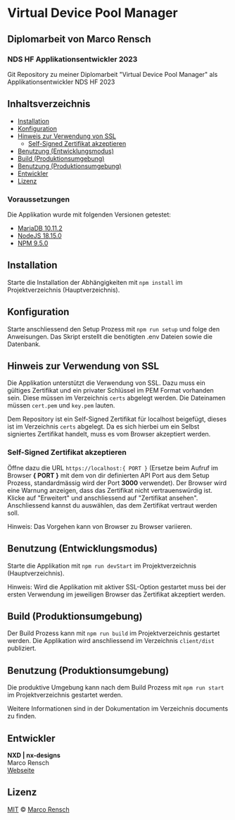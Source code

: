 # Virtual Device Pool Manager

## Diplomarbeit von Marco Rensch

### NDS HF Applikationsentwickler 2023

Git Repository zu meiner Diplomarbeit "Virtual Device Pool Manager" als Applikationsentwickler NDS HF 2023

## Inhaltsverzeichnis
- [Installation](#installation)
- [Konfiguration](#konfiguration)
- [Hinweis zur Verwendung von SSL](#hinweis-zur-verwendung-von-ssl)
  - [Self-Signed Zertifikat akzeptieren](#self-signed-zertifikat-akzeptieren)
- [Benutzung (Entwicklungsmodus)](#benutzung-entwicklungsmodus)
- [Build (Produktionsumgebung)](#build-produktionsumgebung)
- [Benutzung (Produktionsumgebung)](#benutzung-produktionsumgebung)
- [Entwickler](#entwickler)
- [Lizenz](#lizenz)

### Voraussetzungen

Die Applikation wurde mit folgenden Versionen getestet:

- [MariaDB 10.11.2](https://mariadb.org/)
- [NodeJS 18.15.0](https://nodejs.org/en/)
- [NPM 9.5.0](https://www.npmjs.com/)

## Installation

Starte die Installation der Abhängigkeiten mit `npm install` im Projektverzeichnis (Hauptverzeichnis).

## Konfiguration

Starte anschliessend den Setup Prozess mit `npm run setup` und folge den Anweisungen. Das Skript erstellt die benötigten
.env Dateien sowie die Datenbank.

## Hinweis zur Verwendung von SSL

Die Applikation unterstützt die Verwendung von SSL. Dazu muss ein gültiges Zertifikat und ein privater Schlüssel im PEM
Format vorhanden sein. Diese müssen im Verzeichnis `certs` abgelegt werden. Die Dateinamen müssen `cert.pem`
und `key.pem` lauten.

Dem Repository ist ein Self-Signed Zertifikat für localhost beigefügt, dieses ist im Verzeichnis `certs` abgelegt.
Da es sich hierbei um ein Selbst signiertes Zertifikat handelt, muss es vom Browser akzeptiert werden.

### Self-Signed Zertifikat akzeptieren
Öffne dazu die URL `https://localhost:{ PORT }` (Ersetze beim Aufruf im Browser **{ PORT }** mit dem von dir definierten
API Port aus dem Setup Prozess, standardmässig wird der Port **3000** verwendet). Der Browser wird eine Warnung
anzeigen, dass das Zertifikat nicht
vertrauenswürdig ist. Klicke auf "Erweitert" und anschliessend auf "Zertifikat ansehen". Anschliessend kannst du
auswählen, das dem Zertifikat vertraut werden soll.

Hinweis: Das Vorgehen kann von Browser zu Browser variieren.

## Benutzung (Entwicklungsmodus)

Starte die Applikation mit `npm run devStart` im Projektverzeichnis (Hauptverzeichnis).

Hinweis: Wird die Applikation mit aktiver SSL-Option gestartet muss bei der ersten Verwendung im jeweiligen Browser
das Zertifikat akzeptiert werden.

## Build (Produktionsumgebung)
Der Build Prozess kann mit `npm run build` im Projektverzeichnis gestartet werden. 
Die Applikation wird anschliessend im Verzeichnis `client/dist` publiziert.

## Benutzung (Produktionsumgebung)
Die produktive Umgebung kann nach dem Build Prozess mit `npm run start` im Projektverzeichnis gestartet werden.

Weitere Informationen sind in der Dokumentation im Verzeichnis documents zu finden.

## Entwickler

**NXD | nx-designs**  
Marco Rensch  
[Webseite](https://nx-designs.ch)

## Lizenz

[MIT](LICENSE) © [Marco Rensch](https://nx-designs.ch)

